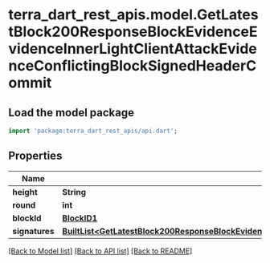 # terra_dart_rest_apis.model.GetLatestBlock200ResponseBlockEvidenceEvidenceInnerLightClientAttackEvidenceConflictingBlockSignedHeaderCommit

## Load the model package
```dart
import 'package:terra_dart_rest_apis/api.dart';
```

## Properties
Name | Type | Description | Notes
------------ | ------------- | ------------- | -------------
**height** | **String** |  | [optional] 
**round** | **int** |  | [optional] 
**blockId** | [**BlockID1**](BlockID1.md) |  | [optional] 
**signatures** | [**BuiltList&lt;GetLatestBlock200ResponseBlockEvidenceEvidenceInnerLightClientAttackEvidenceConflictingBlockSignedHeaderCommitSignaturesInner&gt;**](GetLatestBlock200ResponseBlockEvidenceEvidenceInnerLightClientAttackEvidenceConflictingBlockSignedHeaderCommitSignaturesInner.md) |  | [optional] 

[[Back to Model list]](../README.md#documentation-for-models) [[Back to API list]](../README.md#documentation-for-api-endpoints) [[Back to README]](../README.md)


